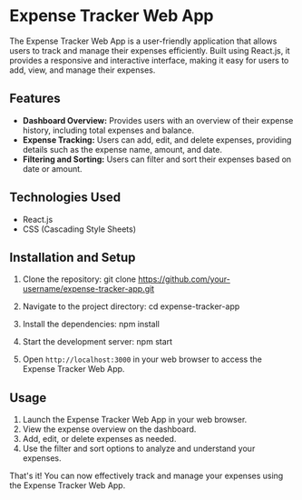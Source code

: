 # Expense Tracker Web App

The Expense Tracker Web App is a user-friendly application that allows users to track and manage their expenses efficiently. Built using React.js, it provides a responsive and interactive interface, making it easy for users to add, view, and manage their expenses.

## Features

- **Dashboard Overview:** Provides users with an overview of their expense history, including total expenses and balance.
- **Expense Tracking:** Users can add, edit, and delete expenses, providing details such as the expense name, amount, and date.
- **Filtering and Sorting:** Users can filter and sort their expenses based on date or amount.

## Technologies Used

- React.js
- CSS (Cascading Style Sheets)

## Installation and Setup

1. Clone the repository:
git clone https://github.com/your-username/expense-tracker-app.git


2. Navigate to the project directory:
cd expense-tracker-app


3. Install the dependencies:
npm install


4. Start the development server:
npm start


5. Open `http://localhost:3000` in your web browser to access the Expense Tracker Web App.

## Usage

1. Launch the Expense Tracker Web App in your web browser.
2. View the expense overview on the dashboard.
3. Add, edit, or delete expenses as needed.
4. Use the filter and sort options to analyze and understand your expenses.

That's it! You can now effectively track and manage your expenses using the Expense Tracker Web App.
